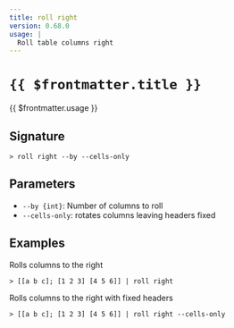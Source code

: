 ```yaml
---
title: roll right
version: 0.68.0
usage: |
  Roll table columns right
---
```


# <code>{{ $frontmatter.title }}</code>

<div style='white-space: pre-wrap;'>{{ $frontmatter.usage }}</div>

## Signature

```> roll right --by --cells-only```

## Parameters

 -  `--by {int}`: Number of columns to roll
 -  `--cells-only`: rotates columns leaving headers fixed

## Examples

Rolls columns to the right
```shell
> [[a b c]; [1 2 3] [4 5 6]] | roll right
```

Rolls columns to the right with fixed headers
```shell
> [[a b c]; [1 2 3] [4 5 6]] | roll right --cells-only
```
